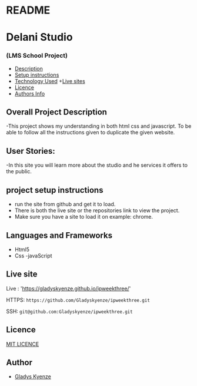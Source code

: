 # README
# Delani Studio 

### (LMS School Project)

+ [Description](#overall-project-description)
+ [Setup instructions](#setup-instructions)
+ [Technology Used](#languages-and-frameworks)
+[Live sites](#live-sistes)
+ [Licence](#Licence)
+ [Authors Info](#Author)
## Overall Project Description

-This project shows my understanding in both html css and javascript. To be able to follow all the instructions given to duplicate the given website.

## User Stories:
-In this site you will learn more about the studio and he services it offers to the public.

## project setup instructions
 - run the site from github and get it to load.
 - There is both the live site or the repositories link to view the project.
 - Make sure you have a site to load it on example: chrome.
 
## Languages and Frameworks

- Html5
- Css 
-javaScript

## Live site 

Live : 'https://gladyskyenze.github.io/ipweekthree/'



HTTPS: `https://github.com/Gladyskyenze/ipweekthree.git`

SSH: `git@github.com:Gladyskyenze/ipweekthree.git`

## Licence
[MIT LICENCE](LICENSE)
## Author

- [Gladys Kyenze](https://github.com/Gladyskyenze/ipweekthree)
